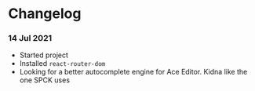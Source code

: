 # Changelog

### 14 Jul 2021

- Started project
- Installed `react-router-dom`
- Looking for a better autocomplete engine for Ace Editor. Kidna like the one SPCK uses

<!-- TODO: find good editor with autocomplete -->
